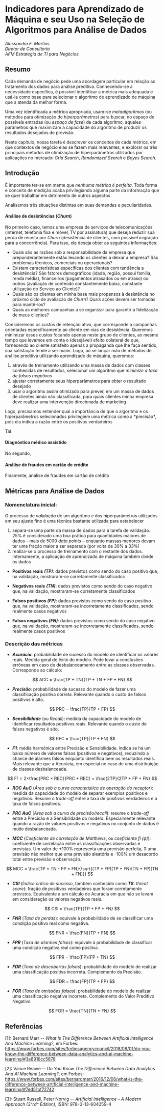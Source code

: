 # Indicadores para Aprendizado de Máquina e seu Uso na Seleção de Algoritmos para Análise de Dados



*Alessandro F. Martins*  
*Diretor de Consultoria*  
*AFM Estratégia de TI para Negócios*  

## Resumo



Cada demanda de negócio pede uma abordagem particular em relação ao tratamento dos dados para análise preditiva. Conhecendo-se a necessidade específica, é possível identificar a métrica mais adequada e usá-la como base para selecionar o algoritmo de aprendizado de máquina que a atenda da melhor forma.

Uma vez identificada a métrica apropriada, usam-se *metaalgoritmos* (ou métodos para otimização de *hiperparâmetros*) para buscar, no espaço de possíveis entradas (ou *espaço de fase*) de cada algoritmo, aqueles parâmetros que maximizam a capacidade do algoritmo de produzir os resultados desejados de previsão.

Neste capítulo, nossa tarefa é descrever os conceitos de cada métrica, em que contextos de negócio elas se fazem mais relevantes, e explorar os três principais métodos de otimização de hiperparâmetros utilizados por aplicações no mercado: *Grid Search*, *Randomized Search* e *Bayes Search*.

## Introdução



É importante ter-se em mente que *nenhuma métrica é perfeita*. Toda forma e conceito de medição acaba privilegiando alguma parte da informação que se quer trabalhar em detrimento de outros aspectos.


Analisemos três situações distintas em suas demandas e peculiaridades.

#### Análise de desistências (*Churn*)

No primeiro caso, temos uma empresa de serviços de telecomunicações (internet, telefonia fixa e móvel, TV por assinatura) que deseja reduzir sua perda de receita por *Churn* (desistência de clientes, com possível migração para a concorrência). Para isso, ela deseja obter as seguintes informações:

- Quais são as razões sob a responsabilidade da empresa  que preponderantemente estão levando os clientes a deixar a empresa? São problemas técnicos, comerciais ou operacionais?
- Existem características específicas dos clientes com tendência a desistência? São fatores demográficos (idade, região, possui família, renda média), financeiros (pagamentos atrasados ou em atraso) ou outros (avaliação de conteúdo constantemente baixa, constante utilização do Serviço ao Cliente)?
- Quais são os clientes em minha base mais propensos à desistência no próximo ciclo de avaliação de *Churn*? Quais ações devem ser tomadas para mantê-los?
- Quais as melhores campanhas a se organizar para garantir a fidelização de meus clientes?

Consideremos os custos de retenção ativa, que corresponde a campanhas orientadas especificamente ao cliente em vias de desistência. Queremos minimizar esses custos focando apenas neste grupo de clientes, ao mesmo tempo que levamos em conta o (desejável) efeito colateral de que, fornecendo ao cliente satisfeito apenas a propaganda que lhe faça sentido, sua satisfação tende a ser maior. Logo, ao se lançar mão de métodos de análise preditiva utilizando aprendizado de máquina, queremos:

1. através de treinamento utilizando uma massa de dados com classes conhecidas de resultados, selecionar um algoritmo que *minimize a taxa de falsos negativos*
2. ajustar corretamente seus hiperparâmetros para obter o resultado desejado
3. usar o algoritmo assim otimizado para prever, em um massa de dados de clientes ainda não classificada, para quais clientes minha empresa deve realizar uma intervenção direcionada de marketing

<xxx>
Logo, precisamos entender qual a importância de que o algoritmo e os hiperparâmetros selecionados privilegiem uma métrica como a *precisão*, pois ela indica a razão entre os positivos verdadeiros 

Tal

#### Diagnóstico médico assistido

No segundo,


#### Análise de fraudes em cartão de crédito

Finamente, análise de fraudes em cartão de crédito


## Métricas para Análise de Dados

### Nomenclatura inicial:

O processo de *validação* de um algoritmo e dos hiperparâmetros utilizados em seu ajuste fino é uma técnica bastante utilizada para estabelecer 

1. separa-se uma parte da massa de dados para a tarefa de validação. 25% é considerado uma boa prática para quantidades maiores de dados – mais de 5000 *data points* – enquanto massas menores devam ter uma fração maior a ser separada (por volta de 30% a 33%)
2. realiza-se o processo de treinamento com o restante dos dados. Internamente, a aplicação de aprendizado de máquina também divide os dados 


- **Positivos reais** ***(TP)***: dados previstos como sendo do caso positivo que, na validação, mostraram-se corretamente classificados

- **Negativos reais** ***(TN)***: dados previstos como sendo do caso negativo que, na validação, mostraram-se corretamente classificados

- **Falsos positivos** ***(FP)***: dados previstos como sendo do caso positivo que, na validação, mostraram-se incorretamente classificados, sendo realmente casos negativos

- **Falsos negativos** ***(FN)***: dados previstos como sendo do caso negativo que, na validação, mostraram-se incorretamente classificados, sendo realmente casos positivos 


### Descrição das métricas

- ***Acurácia***: probabilidade de sucesso do modelo de identificar os valores reais. Medida geral de êxito do modelo. Pode levar a conclusões errôneas em caso de desbalanceamento entre as classes observadas. Corresponde ao cálculo:

$$
ACC = \frac{TP + TN}{TP + TN + FP + FN}
$$

- ***Precisão***: probabilidade de sucesso do modelo de fazer uma classificação positiva correta. Relevante quando o custo de falsos positivos é alto.

$$
PRC = \frac{TP}{TP + FP}
$$

- ***Sensibilidade*** (ou *Recall*): medida da capacidade do modelo de identificar resultados positivos reais. Relevante quando o custo de falsos negativos é alto.

$$
REC = \frac{TP}{TP + FN}
$$

- ***F1***: média harmônica entre Precisão e Sensibilidade. Indica se há um baixo número de valores falsos (positivos e negativos), reduzindo a chance de alarmes falsos enquanto identifica bem os resultados reais. Mais relevante que a Acurácia, em especial no caso de uma distribuição de classes desbalanceada.

$$
F1 =  2×\frac{PRC × REC}{PRC + REC}   = \frac{2TP}{2TP + FP + FN}
$$

- ***ROC AuC*** (*Área sob a curva característica de operação do receptor*): medida da capacidade do modelo de separar exemplos positivos e negativos. Resume o *trade-off* entre a taxa de positivos verdadeiros e a taxa de falsos positivos.

- ***PRC AuC*** (*Área sob a curva de precisão/recall*): resume o *trade-off* entre a Precisão e a Sensibilidade do modelo. Especialmente relevante quando a razão de valores positivos e negativos no conjunto de dados é muito desbalanceada.

- ***MCC*** (*Coeficiente de correlação de Matthews*, ou *coeficiente fi ($\phi$)*): coeficiente de correlação entre as classificações observadas e previstas. Um valor de +100% representa uma previsão perfeita, 0 uma previsão não melhor que uma previsão aleatória e -100% um desacordo total entre previsão e observação. 

$$
MCC = \frac{TP × TN - FP × FN}{\sqrt{(TP + FP)(TP + FN)(TN + FP)(TN + FN)}}
$$

- ***CSI*** (*Índice crítico de sucesso*, também conhecido como ***TS***: *threat score*): fração de positivos verdadeiros que foram corretamente previstos. Equivalente a um cálculo de Acurácia em que não se levam em consideração os valores negativos reais.

$$
CSI = \frac{TP}{TP + FP + FN}
$$

- ***FNR*** (*Taxa de perdas*): equivale à probabilidade de se classificar uma condição positivo real como negativa.

$$
FNR = \frac{FN}{TP + FN}
$$

- ***FPR*** (*Taxa de alarmes falsos*): equivale à probabilidade de classificar uma condição negativa real como positiva.

$$
FPR = \frac{FP}{FP + TN}
$$

- ***FDR*** (*Taxa de descobertas falsas*): probabilidade do modelo de realizar uma classificação positiva incorreta. Complemento da Precisão.

$$
FDR = \frac{FP}{TP + FP}
$$

- ***FOR*** (*Taxa de omissões falsas*): probabilidade do modelo de realizar uma classificação negativa incorreta. Complemento do Valor Preditivo Negativo

$$
FOR = \frac{TN}{TN + FN}
$$


## Referências

\[1\]: Bernard Marr --  *What Is The Difference Between Artificial Intelligence And Machine Learning?*, em Forbes:  https://www.forbes.com/sites/forbesagencycouncil/2018/08/01/do-you-know-the-difference-between-data-analytics-and-ai-machine-learning/#3a8918cc5878

\[2\]: Vance Reavie -- *Do You Know The Difference Between Data Analytics And AI Machine Learning?*, em Forbes: https://www.forbes.com/sites/bernardmarr/2016/12/06/what-is-the-difference-between-artificial-intelligence-and-machine-learning/#7ed51bf72742

\[3\]: Stuart Russell, Peter Norvig -- *Artificial Intelligence – A Modern Approach (3^rd^ Edition)*, ISBN: 978-0-13-604259-4

